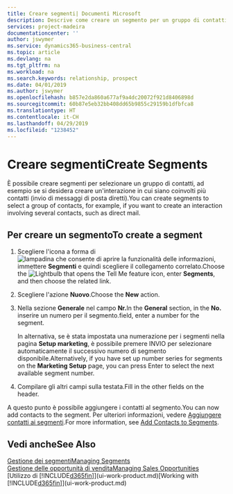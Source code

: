 ```yaml
---
title: Creare segmenti| Documenti Microsoft
description: Descrive come creare un segmento per un gruppo di contatti in Business Central, ad esempio, per rivolgersi a diversi contatti tramite messaggi di posta diretti.
services: project-madeira
documentationcenter: ''
author: jswymer
ms.service: dynamics365-business-central
ms.topic: article
ms.devlang: na
ms.tgt_pltfrm: na
ms.workload: na
ms.search.keywords: relationship, prospect
ms.date: 04/01/2019
ms.author: jswymer
ms.openlocfilehash: b857e2da860a677af9a4dc20072f921d8406898d
ms.sourcegitcommit: 60b87e5eb32bb408dd65b9855c29159b1dfbfca8
ms.translationtype: HT
ms.contentlocale: it-CH
ms.lasthandoff: 04/29/2019
ms.locfileid: "1238452"
---
```

# <a name="create-segments"></a><span data-ttu-id="aa366-103">Creare segmenti</span><span class="sxs-lookup"><span data-stu-id="aa366-103">Create Segments</span></span>
<span data-ttu-id="aa366-104">È possibile creare segmenti per selezionare un gruppo di contatti, ad esempio se si desidera creare un'interazione in cui siano coinvolti più contatti (invio di messaggi di posta diretti).</span><span class="sxs-lookup"><span data-stu-id="aa366-104">You can create segments to select a group of contacts, for example, if you want to create an interaction involving several contacts, such as direct mail.</span></span>

## <a name="to-create-a-segment"></a><span data-ttu-id="aa366-105">Per creare un segmento</span><span class="sxs-lookup"><span data-stu-id="aa366-105">To create a segment</span></span>
1. <span data-ttu-id="aa366-106">Scegliere l'icona a forma di ![lampadina che consente di aprire la funzionalità delle informazioni](media/ui-search/search_small.png "Informazioni sull'operazione che si desidera eseguire"), immettere **Segmenti** e quindi scegliere il collegamento correlato.</span><span class="sxs-lookup"><span data-stu-id="aa366-106">Choose the ![Lightbulb that opens the Tell Me feature](media/ui-search/search_small.png "Tell me what you want to do") icon, enter **Segments**, and then choose the related link.</span></span>
2. <span data-ttu-id="aa366-107">Scegliere l'azione **Nuovo**.</span><span class="sxs-lookup"><span data-stu-id="aa366-107">Choose the **New** action.</span></span>
3. <span data-ttu-id="aa366-108">Nella sezione **Generale** nel campo **Nr.**</span><span class="sxs-lookup"><span data-stu-id="aa366-108">In the **General** section, in the **No.**</span></span> <span data-ttu-id="aa366-109">inserire un numero per il segmento.</span><span class="sxs-lookup"><span data-stu-id="aa366-109">field, enter a number for the segment.</span></span>

    <span data-ttu-id="aa366-110">In alternativa, se è stata impostata una numerazione per i segmenti nella pagina **Setup marketing**, è possibile premere INVIO per selezionare automaticamente il successivo numero di segmento disponibile.</span><span class="sxs-lookup"><span data-stu-id="aa366-110">Alternatively, if you have set up number series for segments on the **Marketing Setup** page, you can press Enter to select the next available segment number.</span></span>
4. <span data-ttu-id="aa366-111">Compilare gli altri campi sulla testata.</span><span class="sxs-lookup"><span data-stu-id="aa366-111">Fill in the other fields on the header.</span></span>

<span data-ttu-id="aa366-112">A questo punto è possibile aggiungere i contatti al segmento.</span><span class="sxs-lookup"><span data-stu-id="aa366-112">You can now add contacts to the segment.</span></span> <span data-ttu-id="aa366-113">Per ulteriori informazioni, vedere [Aggiungere contatti ai segmenti](marketing-add-contact-segment.md).</span><span class="sxs-lookup"><span data-stu-id="aa366-113">For more information, see [Add Contacts to Segments](marketing-add-contact-segment.md).</span></span>

## <a name="see-also"></a><span data-ttu-id="aa366-114">Vedi anche</span><span class="sxs-lookup"><span data-stu-id="aa366-114">See Also</span></span>
[<span data-ttu-id="aa366-115">Gestione dei segmenti</span><span class="sxs-lookup"><span data-stu-id="aa366-115">Managing Segments</span></span>](marketing-segments.md)  
[<span data-ttu-id="aa366-116">Gestione delle opportunità di vendita</span><span class="sxs-lookup"><span data-stu-id="aa366-116">Managing Sales Opportunities</span></span>](marketing-manage-sales-opportunities.md)  
<span data-ttu-id="aa366-117">[Utilizzo di [!INCLUDE[d365fin](includes/d365fin_md.md)]](ui-work-product.md)</span><span class="sxs-lookup"><span data-stu-id="aa366-117">[Working with [!INCLUDE[d365fin](includes/d365fin_md.md)]](ui-work-product.md)</span></span>  
